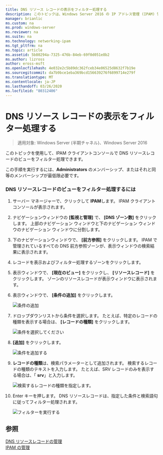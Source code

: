 ```yaml
---
title: DNS リソース レコードの表示をフィルター処理する
description: このトピックは、Windows Server 2016 の IP アドレス管理 (IPAM) 管理ガイドに含まれています。
manager: brianlic
ms.custom: na
ms.prod: windows-server
ms.reviewer: na
ms.suite: na
ms.technology: networking-ipam
ms.tgt_pltfrm: na
ms.topic: article
ms.assetid: 5b80294a-7325-476b-84eb-69f0d051e8b2
ms.author: lizross
author: eross-msft
ms.openlocfilehash: 4e032e2c5b89dc362fceb34e06525d8632f7b19e
ms.sourcegitcommit: da7b9bce1eba369bcd156639276f6899714e279f
ms.translationtype: MT
ms.contentlocale: ja-JP
ms.lasthandoff: 03/26/2020
ms.locfileid: "80312406"
---
```

# <a name="filter-the-view-of-dns-resource-records"></a>DNS リソース レコードの表示をフィルター処理する

>適用対象: Windows Server (半期チャネル)、Windows Server 2016

このトピックを使用して、IPAM クライアントコンソールで DNS リソースレコードのビューをフィルター処理できます。  
  
この手順を実行するには、**Administrators** のメンバーシップ、またはそれと同等のメンバーシップが最低限必要です。  
  
### <a name="to-filter-the-view-of-dns-resource-records"></a>DNS リソースレコードのビューをフィルター処理するには  
  
1.  サーバー マネージャーで、クリックして  **IPAM**します。 IPAM クライアントコンソールが表示されます。  
  
2.  ナビゲーションウィンドウの **[監視と管理]** で、 **[DNS ゾーン数]** をクリックします。  上部のナビゲーション ウィンドウと下のナビゲーション ウィンドウのナビゲーション ウィンドウに分割します。  
  
3.  下のナビゲーションウィンドウで、 **[前方参照]** をクリックします。 IPAM で管理されているすべての DNS 前方参照ゾーンが、表示ウィンドウの検索結果に表示されます。  
  
4.  レコードを表示およびフィルター処理するゾーンをクリックします。  
  
5.  表示ウィンドウで、 **[現在のビュー]** をクリックし、 **[リソースレコード]** をクリックします。 ゾーンのリソースレコードが表示ウィンドウに表示されます。  
  
6.  表示ウィンドウで、 **[条件の追加]** をクリックします。  
  
    ![条件の追加](../../media/Filter-the-View-of-DNS-Resource-Records/ipam_FilterRR_01.jpg)  
  
7.  ドロップダウンリストから条件を選択します。 たとえば、特定のレコードの種類を表示する場合は、 **[レコードの種類]** をクリックします。  
  
    ![条件を選択してください](../../media/Filter-the-View-of-DNS-Resource-Records/ipam_FilterRR_02.jpg)  
  
8.  **[追加]** をクリックします。  
  
    ![条件を追加する](../../media/Filter-the-View-of-DNS-Resource-Records/ipam_FilterRR_03.jpg)  
  
9. **レコードの種類**は、検索パラメーターとして追加されます。 検索するレコードの種類のテキストを入力します。 たとえば、SRV レコードのみを表示する場合は、「 **srv**」と入力します。  
  
    ![検索するレコードの種類を指定します。](../../media/Filter-the-View-of-DNS-Resource-Records/ipam_FilterRR_04.jpg)  
  
10. Enter キーを押します。 DNS リソースレコードは、指定した条件と検索語句に従ってフィルター処理されます。  
  
    ![フィルターを実行する](../../media/Filter-the-View-of-DNS-Resource-Records/ipam_FilterRR_05.jpg)  
  
## <a name="see-also"></a>参照  
[DNS リソースレコードの管理](DNS-Resource-Record-Management.md)  
[IPAM の管理](Manage-IPAM.md)  
  


